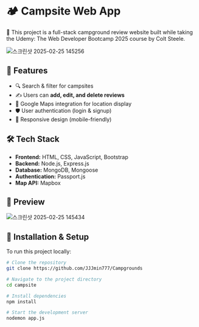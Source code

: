 # 🏕️ Campsite Web App
🎉 This project is a full-stack campground review website built while taking the Udemy: The Web Developer Bootcamp 2025 course by Colt Steele.

![스크린샷 2025-02-25 145256](https://github.com/user-attachments/assets/102aa851-54f5-4056-9c2e-54ebaed588ff)


## 🚀 Features
- 🔍 Search & filter for campsites
- ✍️ Users can **add, edit, and delete reviews**
- 📍 Google Maps integration for location display
- 🛡️ User authentication (login & signup)
- 🌟 Responsive design (mobile-friendly)

## 🛠️ Tech Stack
- **Frontend:** HTML, CSS, JavaScript, Bootstrap
- **Backend:** Node.js, Express.js
- **Database:** MongoDB, Mongoose
- **Authentication:** Passport.js
- **Map API:** Mapbox

## 📸 Preview
![스크린샷 2025-02-25 145434](https://github.com/user-attachments/assets/3587eb8a-24f6-4eaf-83ce-774a66fa0db6)


## 🚀 Installation & Setup
To run this project locally:

```bash
# Clone the repository
git clone https://github.com/JJJmin777/Campgrounds

# Navigate to the project directory
cd campsite

# Install dependencies
npm install

# Start the development server
nodemon app.js
